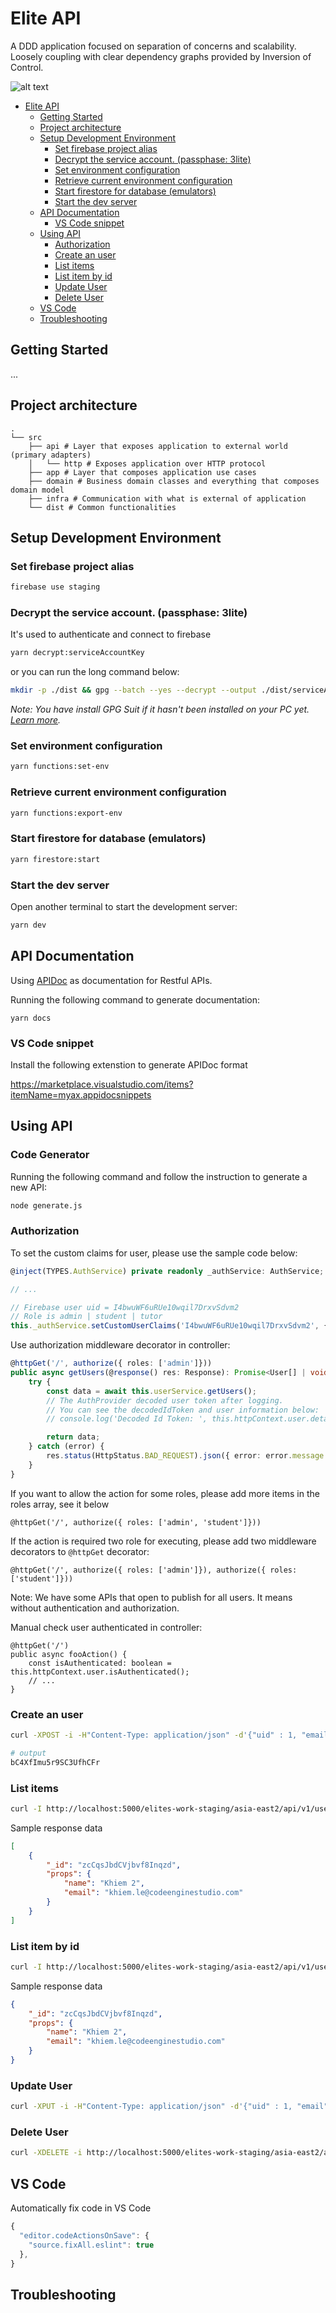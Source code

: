 # Elite API

A DDD application focused on separation of concerns and scalability.
Loosely coupling with clear dependency graphs provided by Inversion of Control.

![alt text](architecture.png 'Clean Architecture')

-   [Elite API](#elite-api)
    -   [Getting Started](#getting-started)
    -   [Project architecture](#project-architecture)
    -   [Setup Development Environment](#setup-development-environment)
        -   [Set firebase project alias](#set-firebase-project-alias)
        -   [Decrypt the service account. (passphase: 3lite)](#decrypt-the-service-account-passphase-3lite)
        -   [Set environment configuration](#set-environment-configuration)
        -   [Retrieve current environment configuration](#retrieve-current-environment-configuration)
        -   [Start firestore for database (emulators)](#start-firestore-for-database-emulators)
        -   [Start the dev server](#start-the-dev-server)
    -   [API Documentation](#api-documentation)
        -   [VS Code snippet](#vs-code-snippet)
    -   [Using API](#using-api)
        -   [Authorization](#authorization)
        -   [Create an user](#create-an-user)
        -   [List items](#list-items)
        -   [List item by id](#list-item-by-id)
        -   [Update User](#update-user)
        -   [Delete User](#delete-user)
    -   [VS Code](#vs-code)
    -   [Troubleshooting](#troubleshooting)

## Getting Started

...

## Project architecture

    .
    └── src
        ├── api # Layer that exposes application to external world (primary adapters)
        │   └── http # Exposes application over HTTP protocol
        ├── app # Layer that composes application use cases
        ├── domain # Business domain classes and everything that composes domain model
        ├── infra # Communication with what is external of application
        └── dist # Common functionalities

## Setup Development Environment

### Set firebase project alias

```sh
firebase use staging
```

### Decrypt the service account. (passphase: 3lite)

It's used to authenticate and connect to firebase

```sh
yarn decrypt:serviceAccountKey
```

or you can run the long command below:

```sh
mkdir -p ./dist && gpg --batch --yes --decrypt --output ./dist/serviceAccountKey.json ./deployment/sa-staging.json.gpg
```

_Note: You have install GPG Suit if it hasn't been installed on your PC yet. [Learn more](https://www.gnupg.org/download/)._

### Set environment configuration

```sh
yarn functions:set-env
```

### Retrieve current environment configuration

```sh
yarn functions:export-env
```

### Start firestore for database (emulators)

```sh
yarn firestore:start
```

### Start the dev server

Open another terminal to start the development server:

```sh
yarn dev
```

## API Documentation

Using [APIDoc](https://apidocjs.com/) as documentation for Restful APIs.

Running the following command to generate documentation:

```
yarn docs
```

### VS Code snippet

Install the following extenstion to generate APIDoc format

https://marketplace.visualstudio.com/items?itemName=myax.appidocsnippets

## Using API

### Code Generator

Running the following command and follow the instruction to generate a new API:

```sh
node generate.js
```

### Authorization

To set the custom claims for user, please use the sample code below:

```ts
@inject(TYPES.AuthService) private readonly _authService: AuthService;

// ...

// Firebase user uid = I4bwuWF6uRUe10wqil7DrxvSdvm2
// Role is admin | student | tutor
this._authService.setCustomUserClaims('I4bwuWF6uRUe10wqil7DrxvSdvm2', {role: 'admin'});
```

Use authorization middleware decorator in controller:

```ts
@httpGet('/', authorize({ roles: ['admin']}))
public async getUsers(@response() res: Response): Promise<User[] | void> {
    try {
        const data = await this.userService.getUsers();
        // The AuthProvider decoded user token after logging.
        // You can see the decodedIdToken and user information below:
        // console.log('Decoded Id Token: ', this.httpContext.user.details);

        return data;
    } catch (error) {
        res.status(HttpStatus.BAD_REQUEST).json({ error: error.message });
    }
}
```

If you want to allow the action for some roles, please add more items in the roles array, see it below

`@httpGet('/', authorize({ roles: ['admin', 'student']}))`

If the action is required two role for executing, please add two middleware decorators to `@httpGet` decorator:

`@httpGet('/', authorize({ roles: ['admin']}), authorize({ roles: ['student']}))`

Note: We have some APIs that open to publish for all users. It means without authentication and authorization.

Manual check user authenticated in controller:

```
@httpGet('/')
public async fooAction() {
    const isAuthenticated: boolean = this.httpContext.user.isAuthenticated();
    // ...
}
```

### Create an user

```sh
curl -XPOST -i -H"Content-Type: application/json" -d'{"uid" : 1, "email": "abc@gmail.com", "name": "Learning Kubernetes"}' http://localhost:5000/elites-work-staging/asia-east2/api/v1/users

# output
bC4XfImu5r9SC3UfhCFr
```

### List items

```sh
curl -I http://localhost:5000/elites-work-staging/asia-east2/api/v1/users | jq
```

Sample response data

```json
[
    {
        "_id": "zcCqsJbdCVjbvf8Inqzd",
        "props": {
            "name": "Khiem 2",
            "email": "khiem.le@codeenginestudio.com"
        }
    }
]
```

### List item by id

```sh
curl -I http://localhost:5000/elites-work-staging/asia-east2/api/v1/users/bC4XfImu5r9SC3UfhCFr | jq
```

Sample response data

```json
{
    "_id": "zcCqsJbdCVjbvf8Inqzd",
    "props": {
        "name": "Khiem 2",
        "email": "khiem.le@codeenginestudio.com"
    }
}
```

### Update User

```sh
curl -XPUT -i -H"Content-Type: application/json" -d'{"uid" : 1, "email": "abc@gmail.com", "name": "Learning React"}' http://localhost:5000/elites-work-staging/asia-east2/api/v1/users/bC4XfImu5r9SC3UfhCFr
```

### Delete User

```sh
curl -XDELETE -i http://localhost:5000/elites-work-staging/asia-east2/api/v1/users/qPXJqaJrcly2BXja1v8v
```

## VS Code

Automatically fix code in VS Code

```js
{
  "editor.codeActionsOnSave": {
    "source.fixAll.eslint": true
  },
}
```

## Troubleshooting
